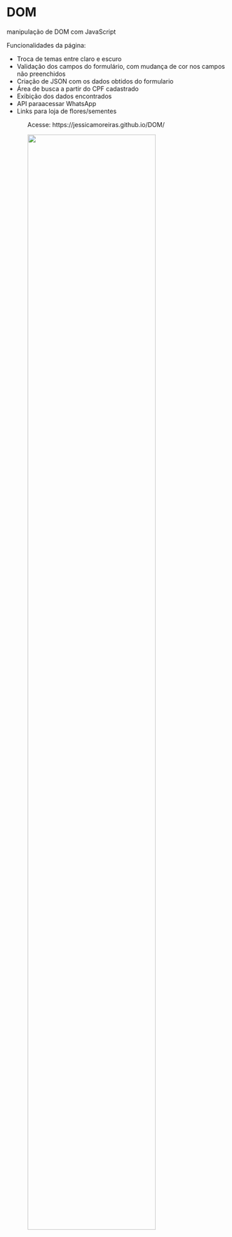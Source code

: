 # DOM
manipulação de DOM com JavaScript
<p>Funcionalidades da página:</p>
<ul>
  <li>Troca de temas entre claro e escuro</li>
  <li>Validação dos campos do formulário, com mudança de cor nos campos não preenchidos</li>
  <li>Criação de JSON com os dados obtidos do formulario</li>
  <li>Área de busca a partir do CPF cadastrado</li>
  <li>Exibição dos dados encontrados</li>
  <li>API paraacessar WhatsApp</li>
  <li>Links para loja de flores/sementes</li>
<ul>
  
<p>Acesse: https://jessicamoreiras.github.io/DOM/</p>
<img src="https://user-images.githubusercontent.com/100448388/224496263-59aca8d1-01ce-40d8-88a1-e396f536519d.png" width="80%" aligth="center">
